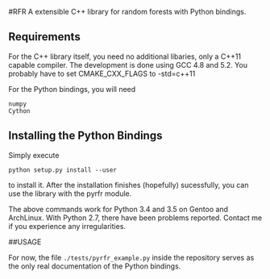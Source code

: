 #RFR
A extensible C++ library for random forests with Python bindings.

## Requirements

For the C++ library itself, you need no additional libaries, only a C++11 capable compiler.
The development is done using GCC 4.8 and 5.2. You probably have to set 
CMAKE\_CXX\_FLAGS to -std=c++11

For the Python bindings, you will need

```
numpy
Cython
```


## Installing the Python Bindings
Simply execute 
```
python setup.py install --user
```
to install it. After the installation finishes (hopefully) sucessfully, you can use the library with the pyrfr module.

The above commands work for Python 3.4 and 3.5 on Gentoo and ArchLinux. With Python 2.7, there have been problems reported. Contact me if you experience any irregularities.

##USAGE

For now, the file `./tests/pyrfr_example.py` inside the repository serves as the
only real documentation of the Python bindings.
